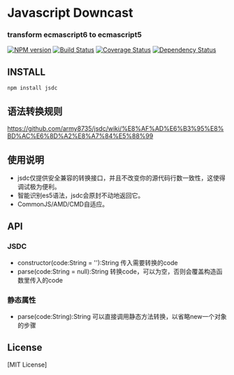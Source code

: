 # Javascript Downcast
### transform ecmascript6 to ecmascript5

[![NPM version](https://badge.fury.io/js/jsdc.png)](https://npmjs.org/package/jsdc)
[![Build Status](https://travis-ci.org/army8735/jsdc.svg?branch=master)](https://travis-ci.org/army8735/jsdc)
[![Coverage Status](https://coveralls.io/repos/army8735/jsdc/badge.png)](https://coveralls.io/r/army8735/jsdc)
[![Dependency Status](https://david-dm.org/army8735/jsdc.png)](https://david-dm.org/army8735/jsdc)

## INSTALL
```
npm install jsdc
```

## 语法转换规则

https://github.com/army8735/jsdc/wiki/%E8%AF%AD%E6%B3%95%E8%BD%AC%E6%8D%A2%E8%A7%84%E5%88%99

## 使用说明

* jsdc仅提供安全兼容的转换接口，并且不改变你的源代码行数一致性，这使得调试极为便利。
* 智能识别es5语法，jsdc会原封不动地返回它。
* CommonJS/AMD/CMD自适应。

## API

### JSDC
* constructor(code:String = ''):String 传入需要转换的code
* parse(code:String = null):String 转换code，可以为空，否则会覆盖构造函数里传入的code

### 静态属性
* parse(code:String):String 可以直接调用静态方法转换，以省略new一个对象的步骤

## License

[MIT License]